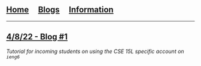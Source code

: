 ## [Home](/)&nbsp;&nbsp;&nbsp;&nbsp;&nbsp;[Blogs](/blogs)&nbsp;&nbsp;&nbsp;&nbsp;&nbsp;[Information](/information)

---

## [4/8/22 - Blog #1](posts/2022-04-08-labreport2)
*Tutorial for incoming students on using the CSE 15L specific account on `ieng6`*